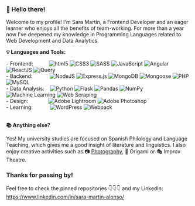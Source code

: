 ### 👋 Hello there! 
Welcome to my profile! I'm Sara Martín, a Frontend Developer and an eager learner who enjoys all the benefits of team-working. For more than a year now I've deepened my knowledge in Programming Languages related to Web Development and Data Analytics. 

**💡 Languages and Tools:** 

 <div>
  - Frontend: &nbsp&nbsp&nbsp&nbsp&nbsp&nbsp&nbsp&nbsp&nbsp
  <img alt="html5" src="https://img.shields.io/badge/-HTML5-E34F26?style=flat-square&logo=html5&logoColor=white" />
  <img alt="CSS3" src="https://img.shields.io/badge/css3-%231572B6.svg?&style=flat-square&logo=css3&logoColor=white"/>
  <img alt="SASS" src="https://img.shields.io/badge/SASS-hotpink.svg?&style=flat-square&logo=SASS&logoColor=white"/>
  <img alt="JavaScript" src="https://img.shields.io/badge/javascript-%23323330.svg?&style=flat-square&logo=javascript&logoColor=%23F7DF1E"/>
  <img alt="Angular" src="https://img.shields.io/badge/angular-%23DD0031.svg?&style=flat-square&logo=angular&logoColor=white"/>
  <img alt="ReactJS" src="https://img.shields.io/badge/reactJS-%2320232a.svg?&style=flat-square&logo=react&logoColor=%2361DAFB"/>
  <img alt="jQuery" src="https://img.shields.io/badge/jquery-%230769AD.svg?&style=flat-square&logo=jquery&logoColor=white"/>
</div>

<div> 
  - Backend:  &nbsp&nbsp&nbsp&nbsp&nbsp&nbsp&nbsp&nbsp&nbsp&nbsp
  <img alt="NodeJS" src="https://img.shields.io/badge/node.js-%2343853D.svg?&style=flat-square&logo=node.js&logoColor=white"/>
  <img alt="Express.js" src="https://img.shields.io/badge/express.js-%23404d59.svg?&style=flat-square"/>
  <img alt="MongoDB" src ="https://img.shields.io/badge/MongoDB-%234ea94b.svg?&style=flat-square&logo=mongodb&logoColor=white"/>
   <img alt="Mongoose" src ="https://img.shields.io/badge/Mongoose-%238D6748.svg?&style=flat-square&logo=mongodb&logoColor=white"/> 
 <img alt="PHP" src="https://img.shields.io/badge/php-%23777BB4.svg?&style=flat-square&logo=php&logoColor=white"/> 
  <img alt="MySQL" src="https://img.shields.io/badge/mysql-%2300f.svg?&style=flat-square&logo=mysql&logoColor=white"/>
</div>

<div>
  - Data Analysis: &nbsp&nbsp
  <img alt="Python" src="https://img.shields.io/badge/python-%2314354C.svg?&style=flat-square&logo=python&logoColor=white"/>
  <img alt="Flask" src="https://img.shields.io/badge/flask-%23000.svg?&style=flat-square&logo=flask&logoColor=white"/>
  <img alt="Pandas" src="https://img.shields.io/badge/pandas-%23150458.svg?&style=flat-square&logo=pandas&logoColor=white" />
  <img alt="NumPy" src="https://img.shields.io/badge/numpy-%23013243.svg?&style=flat-square&logo=numpy&logoColor=white" />
 
 <img alt="Machine Learning" src="https://img.shields.io/badge/Machine_Learning-%23013243.svg?&style=flat-square" />
 <img alt="Web Scraping" src="https://img.shields.io/badge/Web_Scraping-%23013243.svg?&style=flat-square" />

</div>

<div>
  - Design: &nbsp&nbsp&nbsp&nbsp&nbsp&nbsp&nbsp&nbsp&nbsp&nbsp&nbsp&nbsp
  <img alt="Adobe Lightroom" src="https://img.shields.io/badge/Adobe_Lightroom-%23013243.svg?&style=flat-square&logo=adobe&logoColor=white" />
   <img alt="Adobe Photoshop" src="https://img.shields.io/badge/Adobe_Photoshop-%23013243.svg?&style=flat-square&logo=adobe&logoColor=white" />
</div>

<div>
  - Learning: &nbsp&nbsp&nbsp&nbsp&nbsp&nbsp&nbsp&nbsp&nbsp&nbsp
  <img alt="WordPress" src="https://img.shields.io/badge/WordPress-%23117AC9.svg?&style=flat-square&logo=java&logoColor=white"/>
 <img alt="Webpack" src="https://img.shields.io/badge/webpack-%238DD6F9.svg?&style=flat-square&logo=webpack&logoColor=black" />
</div>

<br>

**📚 Anything else?**

Yes! My university studies are focused on Spanish Philology and Language Teaching, which gives me a good insight of literature and linguistics. 
I also enjoy creative activities such as 📷 <a href="https://www.instagram.com/saramartinfotografia/">Photography</a>, 📄 Origami or 🎭 Improv Theatre.

### Thanks for passing by!
Feel free to check the pinned repositories 👇👇👇 and my LinkedIn: https://www.linkedin.com/in/sara-martin-alonso/
